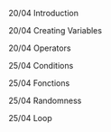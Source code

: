 20/04 Introduction 

20/04 Creating Variables

20/04 Operators

25/04 Conditions

25/04 Fonctions

25/04 Randomness

25/04 Loop